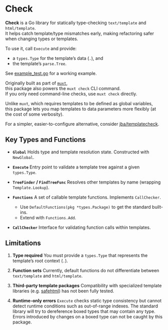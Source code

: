 # Check

**Check** is a Go library for statically type-checking `text/template` and `html/template`.  
It helps catch template/type mismatches early, making refactoring safer when changing types or templates.

To use it, call `Execute` and provide:
- a `types.Type` for the template’s data (`.`), and
- the template’s `parse.Tree`.

See [example_test.go](./example_test.go) for a working example.

Originally built as part of [`muxt`](https://github.com/crhntr/muxt),  
this package also powers the `muxt check` CLI command.  
If you only need command-line checks, use `muxt check` directly.  

Unlike `muxt`, which requires templates to be defined as global variables,  
this package lets you map templates to data parameters more flexibly (at the cost of some verbosity).

For a simpler, easier-to-configure alternative, consider [jba/templatecheck](https://github.com/jba/templatecheck).

## Key Types and Functions

* **`Global`**
  Holds type and template resolution state. Constructed with `NewGlobal`.

* **`Execute`**
  Entry point to validate a template tree against a given `types.Type`.

* **`TreeFinder` / `FindTreeFunc`**
  Resolves other templates by name (wrapping `Template.Lookup`).

* **`Functions`**
  A set of callable template functions. Implements `CallChecker`.

   * Use `DefaultFunctions(pkg *types.Package)` to get the standard built-ins.
   * Extend with `Functions.Add`.

* **`CallChecker`**
  Interface for validating function calls within templates.

## Limitations

1. **Type required**
   You must provide a `types.Type` that represents the template’s root context (`.`).

2. **Function sets**
   Currently, default functions do not differentiate between `text/template` and `html/template`.

3. **Third-party template packages**
   Compatibility with specialized template libraries (e.g. [safehtml](https://pkg.go.dev/github.com/google/safehtml)) has not been fully tested.

4. **Runtime-only errors**
   `Execute` checks static type consistency but cannot detect runtime conditions such as out-of-range indexes.
   The standard library will try to dereference boxed types that may contain any type.
   Errors introduced by changes on a boxed type can not be caught by this package.  
